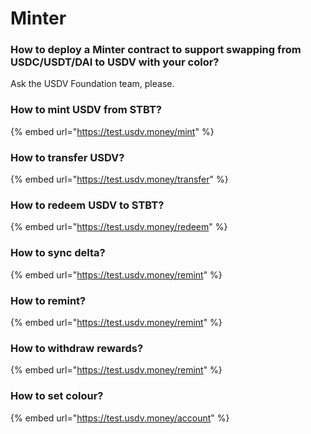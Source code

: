 # Minter

### How to deploy a Minter contract to support swapping from USDC/USDT/DAI to USDV with your color?

Ask the USDV Foundation team, please.



### How to mint USDV from STBT?

{% embed url="https://test.usdv.money/mint" %}

### How to transfer USDV?

{% embed url="https://test.usdv.money/transfer" %}

### How to redeem USDV to STBT?

{% embed url="https://test.usdv.money/redeem" %}

### How to sync delta?

{% embed url="https://test.usdv.money/remint" %}

### How to remint?

{% embed url="https://test.usdv.money/remint" %}

### How to withdraw rewards?

{% embed url="https://test.usdv.money/remint" %}

### How to set colour?

{% embed url="https://test.usdv.money/account" %}

###

### &#x20;

